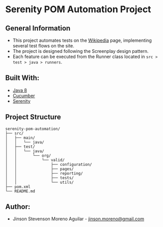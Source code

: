 # Serenity POM Automation Project

## General Information
* This project automates tests on the [Wikipedia](https://en.wikipedia.org/wiki/Main_Page) page, implementing several test flows on the site.
* The project is designed following the Screenplay design pattern.
* Each feature can be executed from the Runner class located in `src > test > java > runners`.

## Built With:
* [Java 8](https://docs.oracle.com/javase/8/docs/)
* [Cucumber](https://cucumber.io/docs/cucumber/)
* [Serenity](https://serenity-bdd.github.io/docs/tutorials/first_test)

## Project Structure
```plaintext
serenity-pom-automation/
├── src/
│   ├── main/
│   │   └── java/
│   ├── test/
│   │   └── java/
│   │       └── org/
│   │           └── valid/
│   │               ├── configuration/
│   │               ├── pages/
│   │               ├── reporting/
│   │               ├── tests/
│   │               └── utils/
├── pom.xml
└── README.md
```

## Author:
* Jinson Stevenson Moreno Aguilar - [jinson.moreno@gmail.com](mailto:jinson.moreno@gmail.com)
